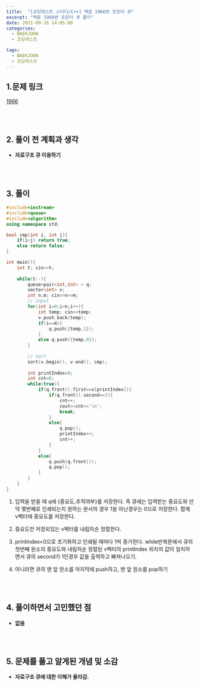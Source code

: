 ```yaml
---
title:  "[코딩테스트 스터디/C++] 백준 1966번 프린터 큐"
excerpt: "백준 1966번 프린터 큐 풀이"
date: 2021-09-26 14:05:00
categories:
  - BAEKJOON
  - 코딩테스트

tags:
  - BAEKJOON
  - 코딩테스트
---
```


## 1.문제 링크

[1966](https://www.acmicpc.net/problem/1966)

<br>
<br>

## 2. 풀이 전 계획과 생각

- **자료구조 큐 이용하기**


<br>
<br>

## 3. 풀이

```cpp
#include<iostream>
#include<queue>
#include<algorithm>
using namespace std;

bool cmp(int i, int j){
	if(i>j) return true;
	else return false;
}

int main(){
    int t; cin>>t;
    
    while(t--){
        queue<pair<int,int> > q;
        vector<int> v;
        int n,m; cin>>n>>m;
        // input
        for(int i=0;i<n;i++){
            int temp; cin>>temp;
            v.push_back(temp);
            if(i==m){
                q.push({temp,1});
            }
            else q.push({temp,0});
        }
        
        // sort
        sort(v.begin(), v.end(), cmp);
        
        int printIndex=0;
        int cnt=0;
        while(true){
            if(q.front().first==v[printIndex]){
                if(q.front().second==1){
                	cnt++;
                    cout<<cnt<<'\n';
                    break;
                }
                else{
                    q.pop();
                    printIndex++;
                    cnt++;
                }
            }
            else{
                q.push(q.front());
                q.pop();
            }
        }
    }
}
```

1. 입력을 받을 때 q에 {중요도,추적여부}를 저장한다. 즉 큐에는 입력받는 중요도와 만약 몇번째로 인쇄되는지 원하는 문서의 경우 1을 아닌경우는 0으로 저장한다. 함께 v벡터에 중요도를 저장한다.

2. 중요도만 저장되있는 v벡터를 내림차순 정렬한다. 

3. printIndex=0으로 초기화하고 인쇄될 때마다 1씩 증가한다. while반복문에서 큐의 첫번째 원소의 중요도와 내림차순 정렬된 v벡터의 printIndex 위치의 값이 일치하면서 큐의 second가 1인경우 값을 출력하고 빠져나오기.

4. 아니라면 큐의 맨 앞 원소를 마지막에 push하고, 맨 앞 원소를 pop하기

<br>
<br>

## 4. 풀이하면서 고민했던 점

- **없음**


<br>
<br>

## 5. 문제를 풀고 알게된 개념 및 소감

- **자료구조 큐에 대한 이해가 올라감.**